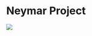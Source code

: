 # Neymar Project
![](https://f.i.uol.com.br/fotografia/2018/02/13/15185462535a832d4d6dafd_1518546253_3x2_md.jpg)

